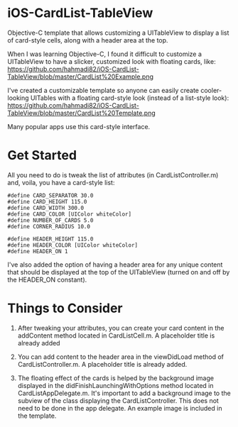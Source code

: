 iOS-CardList-TableView
======================

Objective-C template that allows customizing a UITableView to display a list of card-style cells, along with a
header area at the top.

When I was learning Objective-C, I found it difficult to customize a UITableView to have a slicker,
customized look with floating cards, like:
https://github.com/hahmadi82/iOS-CardList-TableView/blob/master/CardList%20Example.png

I've created a customizable template so anyone can easily create cooler-looking UITables with a floating
card-style look (instead of a list-style look):
https://github.com/hahmadi82/iOS-CardList-TableView/blob/master/CardList%20Template.png

Many popular apps use this card-style interface. 

Get Started
===========
All you need to do is tweak the list of attributes (in CardListController.m) and, voila, you have a card-style list:

    #define CARD_SEPARATOR 30.0
    #define CARD_HEIGHT 115.0
    #define CARD_WIDTH 300.0
    #define CARD_COLOR [UIColor whiteColor]
    #define NUMBER_OF_CARDS 5.0
    #define CORNER_RADIUS 10.0

    #define HEADER_HEIGHT 115.0
    #define HEADER_COLOR [UIColor whiteColor]
    #define HEADER_ON 1

I've also added the option of having a header area for any unique content that should be displayed at the top of
the UITableView (turned on and off by the HEADER_ON constant).

Things to Consider
==================
1) After tweaking your attributes, you can create your card content in the addContent method located in CardListCell.m.
A placeholder title is already added

2) You can add content to the header area in the viewDidLoad method of CardListController.m.
A placeholder title is already added.

3) The floating effect of the cards is helped by the background image displayed in the didFinishLaunchingWithOptions
method located in CardListAppDelegate.m. It's important to add a background image to the subview of the class displaying
the CardListController. This does not need to be done in the app delegate. An example image is included in the template.